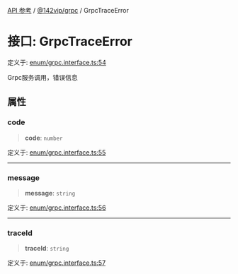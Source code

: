 [API 参考](../wiki/Home) / [@142vip/grpc](../wiki/@142vip.grpc) / GrpcTraceError

# 接口: GrpcTraceError

定义于: [enum/grpc.interface.ts:54](https://github.com/142vip/core-x/blob/25cf658819688f02293d600e7003b5877a2f9489/packages/grpc/src/enum/grpc.interface.ts#L54)

Grpc服务调用，错误信息

## 属性

### code

> **code**: `number`

定义于: [enum/grpc.interface.ts:55](https://github.com/142vip/core-x/blob/25cf658819688f02293d600e7003b5877a2f9489/packages/grpc/src/enum/grpc.interface.ts#L55)

***

### message

> **message**: `string`

定义于: [enum/grpc.interface.ts:56](https://github.com/142vip/core-x/blob/25cf658819688f02293d600e7003b5877a2f9489/packages/grpc/src/enum/grpc.interface.ts#L56)

***

### traceId

> **traceId**: `string`

定义于: [enum/grpc.interface.ts:57](https://github.com/142vip/core-x/blob/25cf658819688f02293d600e7003b5877a2f9489/packages/grpc/src/enum/grpc.interface.ts#L57)
